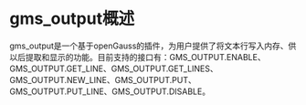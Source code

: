 # gms_output概述

gms_output是一个基于openGauss的插件，为用户提供了将文本行写入内存、供以后提取和显示的功能。目前支持的接口有：GMS_OUTPUT.ENABLE、GMS_OUTPUT.GET_LINE、GMS_OUTPUT.GET_LINES、GMS_OUTPUT.NEW_LINE、GMS_OUTPUT.PUT、GMS_OUTPUT.PUT_LINE、GMS_OUTPUT.DISABLE。